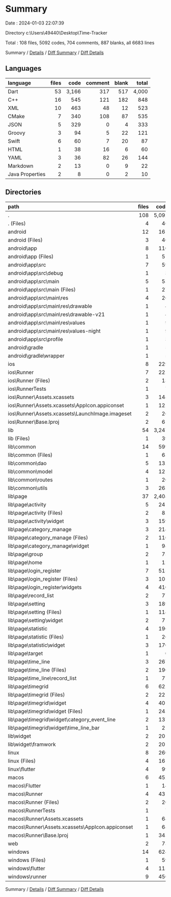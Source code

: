 # Summary

Date : 2024-01-03 22:07:39

Directory c:\\Users\\49440\\Desktop\\Time-Tracker

Total : 108 files,  5092 codes, 704 comments, 887 blanks, all 6683 lines

Summary / [Details](details.md) / [Diff Summary](diff.md) / [Diff Details](diff-details.md)

## Languages
| language | files | code | comment | blank | total |
| :--- | ---: | ---: | ---: | ---: | ---: |
| Dart | 53 | 3,166 | 317 | 517 | 4,000 |
| C++ | 16 | 545 | 121 | 182 | 848 |
| XML | 10 | 463 | 48 | 12 | 523 |
| CMake | 7 | 340 | 108 | 87 | 535 |
| JSON | 5 | 329 | 0 | 4 | 333 |
| Groovy | 3 | 94 | 5 | 22 | 121 |
| Swift | 6 | 60 | 7 | 20 | 87 |
| HTML | 1 | 38 | 16 | 6 | 60 |
| YAML | 3 | 36 | 82 | 26 | 144 |
| Markdown | 2 | 13 | 0 | 9 | 22 |
| Java Properties | 2 | 8 | 0 | 2 | 10 |

## Directories
| path | files | code | comment | blank | total |
| :--- | ---: | ---: | ---: | ---: | ---: |
| . | 108 | 5,092 | 704 | 887 | 6,683 |
| . (Files) | 4 | 46 | 82 | 33 | 161 |
| android | 12 | 161 | 51 | 33 | 245 |
| android (Files) | 3 | 46 | 0 | 11 | 57 |
| android\\app | 8 | 110 | 51 | 21 | 182 |
| android\\app (Files) | 1 | 51 | 5 | 12 | 68 |
| android\\app\\src | 7 | 59 | 46 | 9 | 114 |
| android\\app\\src\\debug | 1 | 3 | 4 | 1 | 8 |
| android\\app\\src\\main | 5 | 53 | 38 | 7 | 98 |
| android\\app\\src\\main (Files) | 1 | 27 | 6 | 1 | 34 |
| android\\app\\src\\main\\res | 4 | 26 | 32 | 6 | 64 |
| android\\app\\src\\main\\res\\drawable | 1 | 4 | 7 | 2 | 13 |
| android\\app\\src\\main\\res\\drawable-v21 | 1 | 4 | 7 | 2 | 13 |
| android\\app\\src\\main\\res\\values | 1 | 9 | 9 | 1 | 19 |
| android\\app\\src\\main\\res\\values-night | 1 | 9 | 9 | 1 | 19 |
| android\\app\\src\\profile | 1 | 3 | 4 | 1 | 8 |
| android\\gradle | 1 | 5 | 0 | 1 | 6 |
| android\\gradle\\wrapper | 1 | 5 | 0 | 1 | 6 |
| ios | 8 | 229 | 4 | 13 | 246 |
| ios\\Runner | 7 | 222 | 2 | 9 | 233 |
| ios\\Runner (Files) | 2 | 13 | 0 | 3 | 16 |
| ios\\RunnerTests | 1 | 7 | 2 | 4 | 13 |
| ios\\Runner\\Assets.xcassets | 3 | 148 | 0 | 4 | 152 |
| ios\\Runner\\Assets.xcassets\\AppIcon.appiconset | 1 | 122 | 0 | 1 | 123 |
| ios\\Runner\\Assets.xcassets\\LaunchImage.imageset | 2 | 26 | 0 | 3 | 29 |
| ios\\Runner\\Base.lproj | 2 | 61 | 2 | 2 | 65 |
| lib | 54 | 3,247 | 317 | 517 | 4,081 |
| lib (Files) | 1 | 39 | 2 | 10 | 51 |
| lib\\common | 14 | 599 | 39 | 103 | 741 |
| lib\\common (Files) | 1 | 63 | 12 | 22 | 97 |
| lib\\common\\dao | 5 | 132 | 11 | 42 | 185 |
| lib\\common\\model | 4 | 121 | 3 | 24 | 148 |
| lib\\common\\routes | 1 | 20 | 0 | 3 | 23 |
| lib\\common\\utils | 3 | 263 | 13 | 12 | 288 |
| lib\\page | 37 | 2,408 | 256 | 373 | 3,037 |
| lib\\page\\activity | 5 | 241 | 22 | 44 | 307 |
| lib\\page\\activity (Files) | 2 | 82 | 15 | 24 | 121 |
| lib\\page\\activity\\widget | 3 | 159 | 7 | 20 | 186 |
| lib\\page\\category_manage | 3 | 214 | 12 | 29 | 255 |
| lib\\page\\category_manage (Files) | 2 | 116 | 4 | 11 | 131 |
| lib\\page\\category_manage\\widget | 1 | 98 | 8 | 18 | 124 |
| lib\\page\\group | 2 | 75 | 4 | 6 | 85 |
| lib\\page\\home | 1 | 12 | 2 | 5 | 19 |
| lib\\page\\login_register | 7 | 515 | 36 | 52 | 603 |
| lib\\page\\login_register (Files) | 3 | 105 | 26 | 29 | 160 |
| lib\\page\\login_register\\widgets | 4 | 410 | 10 | 23 | 443 |
| lib\\page\\record_list | 2 | 77 | 5 | 11 | 93 |
| lib\\page\\setting | 3 | 189 | 56 | 31 | 276 |
| lib\\page\\setting (Files) | 1 | 118 | 54 | 18 | 190 |
| lib\\page\\setting\\widget | 2 | 71 | 2 | 13 | 86 |
| lib\\page\\statistic | 4 | 196 | 8 | 21 | 225 |
| lib\\page\\statistic (Files) | 1 | 26 | 0 | 3 | 29 |
| lib\\page\\statistic\\widget | 3 | 170 | 8 | 18 | 196 |
| lib\\page\\target | 1 | 0 | 0 | 1 | 1 |
| lib\\page\\time_line | 3 | 267 | 25 | 36 | 328 |
| lib\\page\\time_line (Files) | 2 | 190 | 20 | 26 | 236 |
| lib\\page\\time_line\\record_list | 1 | 77 | 5 | 10 | 92 |
| lib\\page\\timegrid | 6 | 622 | 86 | 137 | 845 |
| lib\\page\\timegrid (Files) | 2 | 221 | 54 | 59 | 334 |
| lib\\page\\timegrid\\widget | 4 | 401 | 32 | 78 | 511 |
| lib\\page\\timegrid\\widget (Files) | 1 | 243 | 21 | 49 | 313 |
| lib\\page\\timegrid\\widget\\category_event_line | 2 | 137 | 9 | 24 | 170 |
| lib\\page\\timegrid\\widget\\time_line_bar | 1 | 21 | 2 | 5 | 28 |
| lib\\widget | 2 | 201 | 20 | 31 | 252 |
| lib\\widget\\framwork | 2 | 201 | 20 | 31 | 252 |
| linux | 8 | 260 | 81 | 81 | 422 |
| linux (Files) | 4 | 161 | 56 | 54 | 271 |
| linux\\flutter | 4 | 99 | 25 | 27 | 151 |
| macos | 6 | 452 | 5 | 16 | 473 |
| macos\\Flutter | 1 | 14 | 3 | 4 | 21 |
| macos\\Runner | 4 | 431 | 0 | 8 | 439 |
| macos\\Runner (Files) | 2 | 20 | 0 | 6 | 26 |
| macos\\RunnerTests | 1 | 7 | 2 | 4 | 13 |
| macos\\Runner\\Assets.xcassets | 1 | 68 | 0 | 1 | 69 |
| macos\\Runner\\Assets.xcassets\\AppIcon.appiconset | 1 | 68 | 0 | 1 | 69 |
| macos\\Runner\\Base.lproj | 1 | 343 | 0 | 1 | 344 |
| web | 2 | 73 | 16 | 7 | 96 |
| windows | 14 | 624 | 148 | 187 | 959 |
| windows (Files) | 1 | 59 | 25 | 19 | 103 |
| windows\\flutter | 4 | 115 | 26 | 29 | 170 |
| windows\\runner | 9 | 450 | 97 | 139 | 686 |

Summary / [Details](details.md) / [Diff Summary](diff.md) / [Diff Details](diff-details.md)